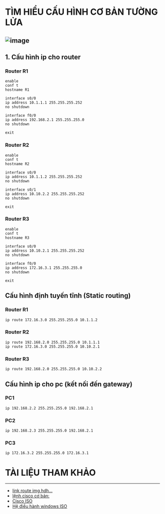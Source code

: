 # TÌM HIỂU CẤU HÌNH CƠ BẢN TƯỜNG LỬA
![image](https://github.com/user-attachments/assets/2a114cab-4b04-499f-b1cf-747b9427b2df)
---
## 1. Cấu hình ip cho router
### Router R1
```
enable
conf t
hostname R1

interface s0/0
ip address 10.1.1.1 255.255.255.252
no shutdown

interface f0/0
ip address 192.168.2.1 255.255.255.0
no shutdown

exit
```
### Router R2
```
enable
conf t
hostname R2

interface s0/0
ip address 10.1.1.2 255.255.255.252
no shutdown

interface s0/1
ip address 10.10.2.2 255.255.255.252
no shutdown

exit
```
### Router R3
```
enable
conf t
hostname R3

interface s0/0
ip address 10.10.2.1 255.255.255.252
no shutdown

interface f0/0
ip address 172.16.3.1 255.255.255.0
no shutdown

exit

```
## Cấu hình định tuyến tĩnh (Static routing)
### Router R1
```
ip route 172.16.3.0 255.255.255.0 10.1.1.2
```
### Router R2
```
ip route 192.168.2.0 255.255.255.0 10.1.1.1
ip route 172.16.3.0 255.255.255.0 10.10.2.1
```
### Router R3
```
ip route 192.168.2.0 255.255.255.0 10.10.2.2
```
## Cấu hình ip cho pc (kết nối đến gateway)
### PC1
```
ip 192.168.2.2 255.255.255.0 192.168.2.1
```
### PC2
```
ip 192.168.2.3 255.255.255.0 192.168.2.1
```
### PC3
```
ip 172.16.3.2 255.255.255.0 172.16.3.1
```

# TÀI LIỆU THAM KHẢO
---
- [link route img,hdh...](https://github.com/hegdepavankumar/Cisco-Images-for-GNS3-and-EVE-NG)
- [lệnh cisco cơ bản:](https://quantrimang.com/cong-nghe/tong-hop-lenh-ccna-cisco-162612)
- [Cisco ISO](https://drive.google.com/drive/folders/1AUD4zwBhoVQW0SOOQr_mM-HNnfDVbdPl)
- [Hệ điều hành windows ISO](https://docs.google.com/spreadsheets/d/1o5dmOw8jBCVGxFmlMOsKgoIKULMY7tk-TCSz67IJMc4/pubhtml?fbclid=IwAR2na-Puvgad5JfJz60OWF8xFd9loYG5UcC5Of4BlFnAGRXsk4vwA_B2f5w#)
